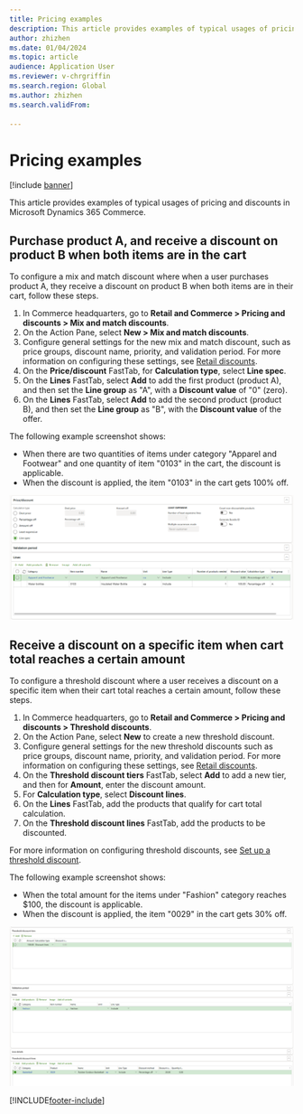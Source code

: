 ```yaml
---
title: Pricing examples
description: This article provides examples of typical usages of pricing and discounts in Microsoft Dynamics 365 Commerce.
author: zhizhen
ms.date: 01/04/2024
ms.topic: article
audience: Application User
ms.reviewer: v-chrgriffin
ms.search.region: Global
ms.author: zhizhen
ms.search.validFrom:

---
```


# Pricing examples

[!include [banner](../includes/banner.md)]

This article provides examples of typical usages of pricing and discounts in Microsoft Dynamics 365 Commerce.

## Purchase product A, and receive a discount on product B when both items are in the cart

To configure a mix and match discount where when a user purchases product A, they receive a discount on product B when both items are in their cart, follow these steps.

1. In Commerce headquarters, go to **Retail and Commerce \> Pricing and discounts \> Mix and match discounts**.
1. On the Action Pane, select **New \> Mix and match discounts**.
1. Configure general settings for the new mix and match discount, such as price groups, discount name, priority, and validation period. For more information on configuring these settings, see [Retail discounts](retail-discounts-overview.md).
1. On the **Price/discount** FastTab, for **Calculation type**, select **Line spec**.
1. On the **Lines** FastTab, select **Add** to add the first product (product A), and then set the **Line group** as "A", with a **Discount value** of "0" (zero).
1. On the **Lines** FastTab, select **Add** to add the second product (product B), and then set the **Line group** as "B", with the **Discount value** of the offer.

The following example screenshot shows:
- When there are two quantities of items under category "Apparel and Footwear" and one quantity of item "0103" in the cart, the discount is applicable.
- When the discount is applied, the item "0103" in the cart gets 100% off.

![Purchase product A, and receive a discount on product B when both items are in your cart](./media/mix-and-match-sample-1.png)

## Receive a discount on a specific item when cart total reaches a certain amount

To configure a threshold discount where a user receives a discount on a specific item when their cart total reaches a certain amount, follow these steps.

1. In Commerce headquarters, go to **Retail and Commerce \> Pricing and discounts \> Threshold discounts**.
1. On the Action Pane, select **New** to create a new threshold discount.
1. Configure general settings for the new threshold discounts such as price groups, discount name, priority, and validation period. For more information on configuring these settings, see [Retail discounts](retail-discounts-overview.md).
1. On the **Threshold discount tiers** FastTab, select **Add** to add a new tier, and then for **Amount**, enter the discount amount.
1. For **Calculation type**, select **Discount lines**.
1. On the **Lines** FastTab, add the products that qualify for cart total calculation.
1. On the **Threshold discount lines** FastTab, add the products to be discounted.

For more information on configuring threshold discounts, see [Set up a threshold discount](/dynamicsax-2012/appuser-itpro/set-up-a-threshold-discount).

The following example screenshot shows:
- When the total amount for the items under "Fashion" category reaches $100, the discount is applicable.
- When the discount is applied, the item "0029" in the cart gets 30% off.

![threshold sample 1](./media/threshold-sample-1.png)

[!INCLUDE[footer-include](../includes/footer-banner.md)]
